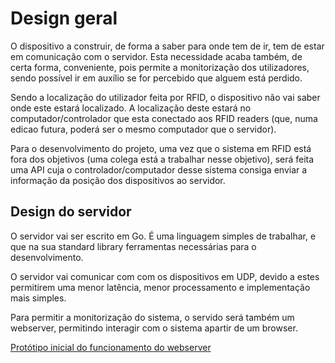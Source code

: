 # Design geral

O dispositivo a construir, de forma a saber para onde tem de ir, tem de estar
em comunicação com o servidor. Esta necessidade acaba também, de certa forma,
conveniente, pois permite a monitorização dos utilizadores, sendo possível
ir em auxílio se for percebido que alguem está perdido.

Sendo a localização do utilizador feita por RFID, o dispositivo não vai saber
onde este estará localizado. A localização deste estará no computador/controlador
que esta conectado aos RFID readers (que, numa edicao futura, poderá
ser o mesmo computador que o servidor).

Para o desenvolvimento do projeto, uma vez que o sistema em RFID está fora dos
objetivos (uma colega está a trabalhar nesse objetivo), será feita uma API cuja
o controlador/computador desse sistema consiga enviar a informação da posição
dos dispositivos ao servidor.


## Design do servidor

O servidor vai ser escrito em Go. É uma linguagem simples de trabalhar, e que
na sua standard library ferramentas necessárias para o desenvolvimento.

O servidor vai comunicar com com os dispositivos em UDP, devido a estes
permitirem uma menor latência, menor processamento e implementação mais
simples.

Para permitir a monitorização do sistema, o servido será também um webserver,
permitindo interagir com o sistema apartir de um browser.

[Protótipo inicial do funcionamento do webserver](https://www.youtube.com/watch?v=2LENk7Q0V-c)